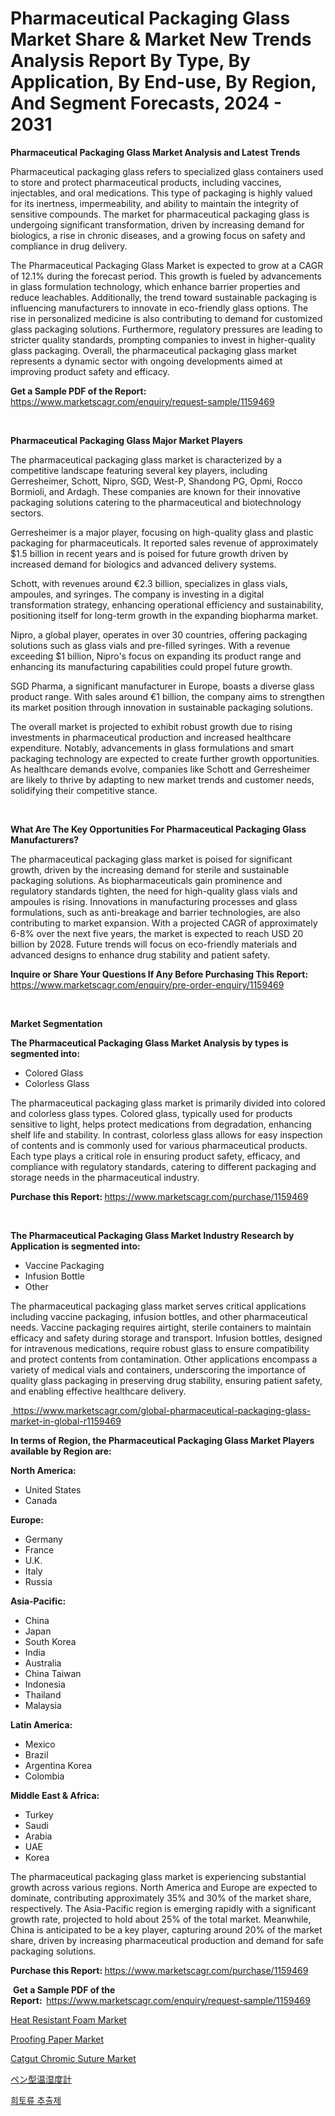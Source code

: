 <p><h1>Pharmaceutical Packaging Glass Market Share & Market New Trends Analysis Report By Type, By Application, By End-use, By Region, And Segment Forecasts, 2024 - 2031</h1></p><p><strong>Pharmaceutical Packaging Glass Market Analysis and Latest Trends</strong></p>
<p><p>Pharmaceutical packaging glass refers to specialized glass containers used to store and protect pharmaceutical products, including vaccines, injectables, and oral medications. This type of packaging is highly valued for its inertness, impermeability, and ability to maintain the integrity of sensitive compounds. The market for pharmaceutical packaging glass is undergoing significant transformation, driven by increasing demand for biologics, a rise in chronic diseases, and a growing focus on safety and compliance in drug delivery.</p><p>The Pharmaceutical Packaging Glass Market is expected to grow at a CAGR of 12.1% during the forecast period. This growth is fueled by advancements in glass formulation technology, which enhance barrier properties and reduce leachables. Additionally, the trend toward sustainable packaging is influencing manufacturers to innovate in eco-friendly glass options. The rise in personalized medicine is also contributing to demand for customized glass packaging solutions. Furthermore, regulatory pressures are leading to stricter quality standards, prompting companies to invest in higher-quality glass packaging. Overall, the pharmaceutical packaging glass market represents a dynamic sector with ongoing developments aimed at improving product safety and efficacy.</p></p>
<p><strong>Get a Sample PDF of the Report:&nbsp;</strong> <a href="https://www.marketscagr.com/enquiry/request-sample/1159469">https://www.marketscagr.com/enquiry/request-sample/1159469</a></p>
<p>&nbsp;</p>
<p><strong>Pharmaceutical Packaging Glass Major Market Players</strong></p>
<p><p>The pharmaceutical packaging glass market is characterized by a competitive landscape featuring several key players, including Gerresheimer, Schott, Nipro, SGD, West-P, Shandong PG, Opmi, Rocco Bormioli, and Ardagh. These companies are known for their innovative packaging solutions catering to the pharmaceutical and biotechnology sectors.</p><p>Gerresheimer is a major player, focusing on high-quality glass and plastic packaging for pharmaceuticals. It reported sales revenue of approximately $1.5 billion in recent years and is poised for future growth driven by increased demand for biologics and advanced delivery systems.</p><p>Schott, with revenues around €2.3 billion, specializes in glass vials, ampoules, and syringes. The company is investing in a digital transformation strategy, enhancing operational efficiency and sustainability, positioning itself for long-term growth in the expanding biopharma market.</p><p>Nipro, a global player, operates in over 30 countries, offering packaging solutions such as glass vials and pre-filled syringes. With a revenue exceeding $1 billion, Nipro's focus on expanding its product range and enhancing its manufacturing capabilities could propel future growth.</p><p>SGD Pharma, a significant manufacturer in Europe, boasts a diverse glass product range. With sales around €1 billion, the company aims to strengthen its market position through innovation in sustainable packaging solutions.</p><p>The overall market is projected to exhibit robust growth due to rising investments in pharmaceutical production and increased healthcare expenditure. Notably, advancements in glass formulations and smart packaging technology are expected to create further growth opportunities. As healthcare demands evolve, companies like Schott and Gerresheimer are likely to thrive by adapting to new market trends and customer needs, solidifying their competitive stance.</p></p>
<p>&nbsp;</p>
<p><strong>What Are The Key Opportunities For Pharmaceutical Packaging Glass Manufacturers?</strong></p>
<p><p>The pharmaceutical packaging glass market is poised for significant growth, driven by the increasing demand for sterile and sustainable packaging solutions. As biopharmaceuticals gain prominence and regulatory standards tighten, the need for high-quality glass vials and ampoules is rising. Innovations in manufacturing processes and glass formulations, such as anti-breakage and barrier technologies, are also contributing to market expansion. With a projected CAGR of approximately 6-8% over the next five years, the market is expected to reach USD 20 billion by 2028. Future trends will focus on eco-friendly materials and advanced designs to enhance drug stability and patient safety.</p></p>
<p><strong>Inquire or Share Your Questions If Any Before Purchasing This Report:</strong> <a href="https://www.marketscagr.com/enquiry/pre-order-enquiry/1159469">https://www.marketscagr.com/enquiry/pre-order-enquiry/1159469</a></p>
<p>&nbsp;</p>
<p><strong>Market Segmentation</strong></p>
<p><strong>The Pharmaceutical Packaging Glass Market Analysis by types is segmented into:</strong></p>
<p><ul><li>Colored Glass</li><li>Colorless Glass</li></ul></p>
<p><p>The pharmaceutical packaging glass market is primarily divided into colored and colorless glass types. Colored glass, typically used for products sensitive to light, helps protect medications from degradation, enhancing shelf life and stability. In contrast, colorless glass allows for easy inspection of contents and is commonly used for various pharmaceutical products. Each type plays a critical role in ensuring product safety, efficacy, and compliance with regulatory standards, catering to different packaging and storage needs in the pharmaceutical industry.</p></p>
<p><strong>Purchase this Report:&nbsp;</strong><a href="https://www.marketscagr.com/purchase/1159469">https://www.marketscagr.com/purchase/1159469</a></p>
<p>&nbsp;</p>
<p><strong>The Pharmaceutical Packaging Glass Market Industry Research by Application is segmented into:</strong></p>
<p><ul><li>Vaccine Packaging</li><li>Infusion Bottle</li><li>Other</li></ul></p>
<p><p>The pharmaceutical packaging glass market serves critical applications including vaccine packaging, infusion bottles, and other pharmaceutical needs. Vaccine packaging requires airtight, sterile containers to maintain efficacy and safety during storage and transport. Infusion bottles, designed for intravenous medications, require robust glass to ensure compatibility and protect contents from contamination. Other applications encompass a variety of medical vials and containers, underscoring the importance of quality glass packaging in preserving drug stability, ensuring patient safety, and enabling effective healthcare delivery.</p></p>
<p><a href="https://www.marketscagr.com/global-pharmaceutical-packaging-glass-market-in-global-r1159469">&nbsp;https://www.marketscagr.com/global-pharmaceutical-packaging-glass-market-in-global-r1159469</a></p>
<p><strong>In terms of Region, the Pharmaceutical Packaging Glass Market Players available by Region are:</strong></p>
<p>
    <p> <strong> North America: </strong>
        <ul>
            <li>United States</li>
            <li>Canada</li>
        </ul>
        </p> 
    <p> <strong> Europe: </strong>
        <ul>
            <li>Germany</li>
            <li>France</li>
            <li>U.K.</li>
            <li>Italy</li>
            <li>Russia</li>
        </ul>
        </p> 
    <p> <strong> Asia-Pacific: </strong>
        <ul>
            <li>China</li>
            <li>Japan</li>
            <li>South Korea</li>
            <li>India</li>
            <li>Australia</li>
            <li>China Taiwan</li>
            <li>Indonesia</li>
            <li>Thailand</li>
            <li>Malaysia</li>
        </ul>
        </p> 
    <p> <strong> Latin America: </strong>
        <ul>
            <li>Mexico</li>
            <li>Brazil</li>
            <li>Argentina Korea</li>
            <li>Colombia</li>
        </ul>
        </p> 
    <p> <strong> Middle East & Africa: </strong>
        <ul>
            <li>Turkey</li>
            <li>Saudi</li>
            <li>Arabia</li>
            <li>UAE</li>
            <li>Korea</li>
        </ul>
    </p>
    </p>
<p><p>The pharmaceutical packaging glass market is experiencing substantial growth across various regions. North America and Europe are expected to dominate, contributing approximately 35% and 30% of the market share, respectively. The Asia-Pacific region is emerging rapidly with a significant growth rate, projected to hold about 25% of the total market. Meanwhile, China is anticipated to be a key player, capturing around 20% of the market share, driven by increasing pharmaceutical production and demand for safe packaging solutions.</p></p>
<p><strong>Purchase this Report: </strong><a href="https://www.marketscagr.com/purchase/1159469">https://www.marketscagr.com/purchase/1159469</a></p>
<p>&nbsp;<strong>Get a Sample PDF of the Report:&nbsp;&nbsp;</strong><a href="https://www.marketscagr.com/enquiry/request-sample/1159469">https://www.marketscagr.com/enquiry/request-sample/1159469</a></p>
<p><strong></strong></p>
<p><p><a href="https://issuu.com/reportprime-2/docs/heat-resistant-foam-market-size-203_dd501e8506de3e">Heat Resistant Foam Market</a></p><p><a href="https://issuu.com/reportprime-2/docs/proofing-paper-market-size-2030.ppt_c8360b90379b5c">Proofing Paper Market</a></p><p><a href="https://www.linkedin.com/pulse/emerging-market-trends-regional-analysis-catgut-chromic-ngv6c?trackingId=yYDnc0eVR16oHAPTg5lQnw%3D%3D">Catgut Chromic Suture Market</a></p><p><a href="https://medium.com/@bproschd5/pen-type-thermo-hygrometers-market-%E3%81%AF-%E3%82%B3%E3%82%B9%E3%83%88%E7%AE%A1%E7%90%86%E3%81%A8%E5%8A%B9%E7%8E%87%E5%90%91%E4%B8%8A%E3%82%92%E5%84%AA%E5%85%88%E3%81%97%E3%81%BE%E3%81%99-%E3%81%95%E3%82%89%E3%81%AB-%E5%A0%B1%E5%91%8A%E6%9B%B8%E3%81%AF%E5%B8%82%E5%A0%B4%E3%81%AE%E9%9C%80%E8%A6%81%E9%9D%A2%E3%81%A8%E4%BE%9B%E7%B5%A6%E9%9D%A2%E3%81%AE%E4%B8%A1%E6%96%B9%E3%82%92%E3%82%AB%E3%83%90%E3%83%BC%E3%81%97%E3%81%A6%E3%81%84%E3%81%BE%E3%81%99-pen-type-effb0aed3a44">ペン型温湿度計</a></p><p><a href="https://medium.com/@madelinewatsica2023/%EC%84%B8%EA%B3%84-rare-earth-extractant-market-%EC%9D%80-2024%EC%97%90%EC%84%9C-2031%EB%A1%9C-%EC%97%B0%ED%8F%89%EA%B7%A0-%EC%A6%9D%EA%B0%80%EC%9C%A8%EC%9D%84-%EB%B3%B4%EC%9D%BC-%EA%B2%83%EC%9C%BC%EB%A1%9C-%EC%98%88%EC%83%81%EB%90%A9%EB%8B%88%EB%8B%A4-24aad13bb37c">희토류 추출제</a></p></p>